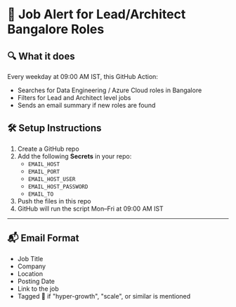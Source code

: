 # 🏢 Job Alert for Lead/Architect Bangalore Roles

## 🔍 What it does

Every weekday at 09:00 AM IST, this GitHub Action:
- Searches for Data Engineering / Azure Cloud roles in Bangalore
- Filters for Lead and Architect level jobs
- Sends an email summary if new roles are found

## 🛠️ Setup Instructions

1. Create a GitHub repo
2. Add the following **Secrets** in your repo:
   - `EMAIL_HOST`
   - `EMAIL_PORT`
   - `EMAIL_HOST_USER`
   - `EMAIL_HOST_PASSWORD`
   - `EMAIL_TO`
3. Push the files in this repo
4. GitHub will run the script Mon–Fri at 09:00 AM IST

---

## 📬 Email Format

- Job Title
- Company
- Location
- Posting Date
- Link to the job
- Tagged 🚀 if "hyper-growth", "scale", or similar is mentioned
